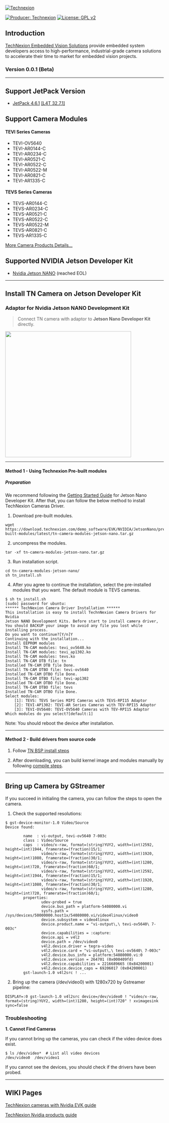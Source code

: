 [![Technexion](https://github.com/TechNexion-Vision/TEV-Jetson_Camera_driver/assets/28101204/08cd2fa9-7333-4a16-819f-c69a3dbf290c)](https://www.technexion.com/products/embedded-vision/)

[![Producer: Technexion](https://img.shields.io/badge/Producer-Technexion-blue.svg)](https://www.technexion.com)
[![License: GPL v2](https://img.shields.io/badge/License-GPL%20v2-blue.svg)](https://www.gnu.org/licenses/old-licenses/gpl-2.0.en.html)

## Introduction

[TechNexion Embedded Vision Solutions](https://www.technexion.com/products/embedded-vision/) provide embedded system developers access to high-performance, industrial-grade camera solutions to accelerate their time to market for embedded vision projects.

### Version 0.0.1 (Beta)

---

## Support JetPack Version

- [JetPack 4.6.1](https://developer.nvidia.com/embedded/jetpack-sdk-461) [[L4T 32.7.1]](https://developer.nvidia.com/embedded/linux-tegra-r3271)


## Support Camera Modules
#### TEVI Series Cameras
- TEVI-OV5640  
- TEVI-AR0144-C
- TEVI-AR0234-C
- TEVI-AR0521-C
- TEVI-AR0522-C
- TEVI-AR0522-M
- TEVI-AR0821-C
- TEVI-AR1335-C

#### TEVS Series Cameras
- TEVS-AR0144-C
- TEVS-AR0234-C
- TEVS-AR0521-C
- TEVS-AR0522-C
- TEVS-AR0522-M
- TEVS-AR0821-C
- TEVS-AR1335-C


[More Camera Products Details...](https://www.technexion.com/products/embedded-vision)
## Supported NVIDIA Jetson Developer Kit

- [Nvidia Jetson NANO](https://developer.nvidia.com/embedded/jetson-nano-developer-kit) (reached EOL)

---
## Install TN Camera on Jetson Developer Kit

### Adaptor for Nvidia **Jetson NANO Development Kit**

> Connect TN camera with adaptor to **Jetson Nano Developer Kit** directly. 

<a href="https://www.technexion.com/products/embedded-vision/mipi-csi2/evk/tevs-ar0521-c-s85-ir-rpi15/" target="_blank">
 <img src="https://www.technexion.com/wp-content/uploads/2023/11/tevs-ar0521-c-s85-ir-rpi15.png" width="400" height="400" />
</a>

---

#### Method 1 - Using Technexion Pre-built modules

##### Preparation

We recommend following the [Getting Started Guide](https://developer.nvidia.com/embedded/learn/get-started-jetson-nano-devkit) for Jetson Nano Developer Kit.
After that, you can follow the below method to install TechNexion Cameras Driver.

1. Download pre-built modules.

```
wget https://download.technexion.com/demo_software/EVK/NVIDIA/JetsonNano/pre-built-modules/latest/tn-camera-modules-jetson-nano.tar.gz
```

2. uncompress the modules.

```shell
tar -xf tn-camera-modules-jetson-nano.tar.gz
```

3. Run installation script.

```shell'
cd tn-camera-modules-jetson-nano/
sh tn_install.sh
```

4. After you agree to continue the installation, select the pre-installed modules that you want. The default module is TEVS cameras.

```shell
$ sh tn_install.sh
[sudo] password for ubuntu:
****** TechNexion Camera Driver Installation ******
This installation is easy to install TechnNexion Camera Drivers for Nvidia
Jetson NANO Development Kits. Before start to install camera driver,
You should BACKUP your image to avoid any file you lost while installing process.
Do you want to continue?[Y/n]Y
Continuing with the installation...
Install EEPROM modules
Install TN-CAM modules: tevi_ov5640.ko
Install TN-CAM modules: tevi_ap1302.ko
Install TN-CAM modules: tevs.ko
Install TN-CAM DTB file: tn
Installed TN-CAM DTB file Done.
Install TN-CAM DTBO file: tevi-ov5640
Installed TN-CAM DTBO file Done.
Install TN-CAM DTBO file: tevi-ap1302
Installed TN-CAM DTBO file Done.
Install TN-CAM DTBO file: tevs
Installed TN-CAM DTBO file Done.
Select modules:
    [1]: TEVS: TEVS Series MIPI Cameras with TEVS-RPI15 Adaptor
    [2]: TEVI-AP1302: TEVI-AR Series Cameras with TEV-RPI15 Adaptor
    [3]: TEVI-OV5640: TEVI-OV5640 Cameras with TEV-RPI15 Adaptor
Which modules do you select?[default:1]
```
   
Note: You should reboot the device after installation.

---

#### Method 2 - Build drivers from source code

1. Follow [TN BSP install steps](https://github.com/TechNexion-Vision/nvidia_jetson_tn_bsp)

2. After downloading, you can build kernel image and modules manually by following [compile steps](https://developer.technexion.com/docs/compile-step).

---

## Bring up Camera by GStreamer

If you succeed in initialing the camera, you can follow the steps to open the camera.

1. Check the supported resolutions:

```shell
$ gst-device-monitor-1.0 Video/Source
Device found:

        name  : vi-output, tevi-ov5640 7-003c
        class : Video/Source
        caps  : video/x-raw, format=(string)YUY2, width=(int)2592, height=(int)1944, framerate=(fraction)15/1;
                video/x-raw, format=(string)YUY2, width=(int)1920, height=(int)1080, framerate=(fraction)30/1;
                video/x-raw, format=(string)YUY2, width=(int)1280, height=(int)720, framerate=(fraction)60/1;
                video/x-raw, format=(string)YUY2, width=(int)2592, height=(int)1944, framerate=(fraction)15/1;
                video/x-raw, format=(string)YUY2, width=(int)1920, height=(int)1080, framerate=(fraction)30/1;
                video/x-raw, format=(string)YUY2, width=(int)1280, height=(int)720, framerate=(fraction)60/1;
        properties:
                udev-probed = true
                device.bus_path = platform-54080000.vi
                sysfs.path = /sys/devices/50000000.host1x/54080000.vi/video4linux/video0
                device.subsystem = video4linux
                device.product.name = "vi-output\,\ tevi-ov5640\ 7-003c"
                device.capabilities = :capture:
                device.api = v4l2
                device.path = /dev/video0
                v4l2.device.driver = tegra-video
                v4l2.device.card = "vi-output\,\ tevi-ov5640\ 7-003c"
                v4l2.device.bus_info = platform:54080000.vi:0
                v4l2.device.version = 264701 (0x000409fd)
                v4l2.device.capabilities = 2216689665 (0x84200001)
                v4l2.device.device_caps = 69206017 (0x04200001)
        gst-launch-1.0 v4l2src ! ...
```
2. Bring up the camera (/dev/video0) with 1280x720 by Gstreamer pipeline:

```shell
DISPLAY=:0 gst-launch-1.0 v4l2src device=/dev/video0 ! "video/x-raw, format=(string)YUY2, width=(int)1280, height=(int)720" ! xvimagesink sync=false
```

### Troubleshooting

**1. Cannot Find Cameras**

If you cannot bring up the cameras, you can check if the video device does exist.

```shell
$ ls /dev/video*  # List all video devices
/dev/video0  /dev/video1
```
If you cannot see the devices, you should check if the drivers have been probed.

---
## WIKI Pages

[TechNexion cameras with Nvidia EVK guide](https://developer.technexion.com/docs/tevi-arxxxx-cameras-on-nvidia-jetson-nano)

[TechNexion Nvidia products guide](https://developer.technexion.com/docs/1)
